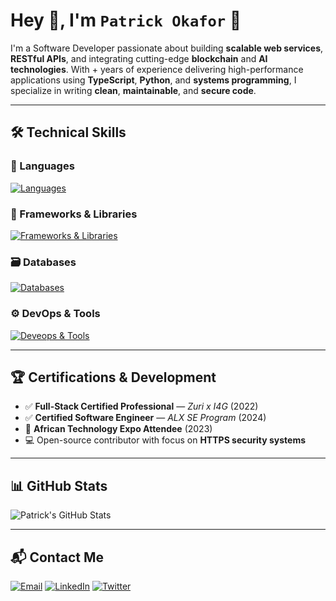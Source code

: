 # Hey 👋, I'm **`Patrick Okafor`** 👾

I'm a Software Developer passionate about building **scalable web services**, **RESTful APIs**, and integrating cutting-edge **blockchain** and **AI technologies**. With + years of experience delivering high-performance applications using **TypeScript**, **Python**, and **systems programming**, I specialize in writing **clean**, **maintainable**, and **secure code**.

---

## 🛠️ Technical Skills

### 💬 Languages
[![Languages](https://skillicons.dev/icons?i=js,ts,rust,python,c,bash)](https://skillicons.dev)

### 🧰 Frameworks & Libraries  
[![Frameworks & Libraries](https://skillicons.dev/icons?i=express,flask,django,react,jquery,react,next)](https://skillicons.dev)

### 🗃️ Databases  
[![Databases](https://skillicons.dev/icons?i=express,mongodb,mysql,postgres,redis)](https://skillicons.dev)

### ⚙️ DevOps & Tools  
[![Deveops & Tools](https://skillicons.dev/icons?i=docker,nginx,vscode,linux,windows,git,githubactions)](https://skillicons.dev)

---

## 🏆 Certifications & Development

- ✅ **Full-Stack Certified Professional** — *Zuri x I4G* (2022)  
- ✅ **Certified Software Engineer** — *ALX SE Program* (2024)  
- 🎤 **African Technology Expo Attendee** (2023)  
- 💻 Open-source contributor with focus on **HTTPS security systems**

---

## 📊 GitHub Stats

<div align="left">

![Patrick's GitHub Stats](https://github-readme-stats.vercel.app/api?username=patoski-patoski&show_icons=true&theme=radical)

<!-- Optional: Uncomment to show top languages -->
<!-- ![Top Languages](https://github-readme-stats.vercel.app/api/top-langs/?username=patoski-patoski&layout=compact&theme=radical) -->

</div>

---

## 📬 Contact Me

[![Email](https://skillicons.dev/icons?i=gmail)](mailto:codesbypatrick@gmail.com)
[![LinkedIn](https://skillicons.dev/icons?i=linkedin)](https://www.linkedin.com/in/patrick-okafor-c)
[![Twitter](https://skillicons.dev/icons?i=twitter)](https://twitter.com/codesbypatrick)
